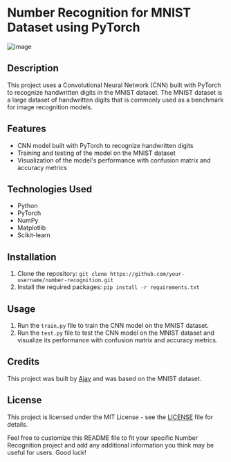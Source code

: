 
# Number Recognition for MNIST Dataset using PyTorch
![image](https://github.com/vimalveeramani/Number_recogonition/assets/109494546/288aa7db-32a3-411e-8f3b-933038725c34)


## Description

This project uses a Convolutional Neural Network (CNN) built with PyTorch to recognize handwritten digits in the MNIST dataset. The MNIST dataset is a large dataset of handwritten digits that is commonly used as a benchmark for image recognition models.

## Features

- CNN model built with PyTorch to recognize handwritten digits
- Training and testing of the model on the MNIST dataset
- Visualization of the model's performance with confusion matrix and accuracy metrics

## Technologies Used

- Python
- PyTorch
- NumPy
- Matplotlib
- Scikit-learn

## Installation

1. Clone the repository: `git clone https://github.com/your-username/number-recognition.git`
2. Install the required packages: `pip install -r requirements.txt`

## Usage

1. Run the `train.py` file to train the CNN model on the MNIST dataset.
2. Run the `test.py` file to test the CNN model on the MNIST dataset and visualize its performance with confusion matrix and accuracy metrics.

## Credits

This project was built by [Ajay](https://github.com/Ajay2303) and was based on the MNIST dataset.

## License

This project is licensed under the MIT License - see the [LICENSE](/LICENSE) file for details.

Feel free to customize this README file to fit your specific Number Recognition project and add any additional information you think may be useful for users. Good luck!
